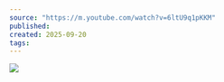 ```yaml
---
source: "https://m.youtube.com/watch?v=6ltU9q1pKKM"
published:
created: 2025-09-20
tags:
---
```

![](https://www.youtube.com/watch?v=6ltU9q1pKKM)